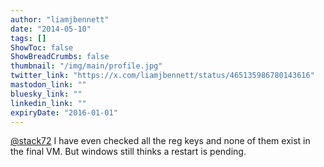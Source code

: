 ```yaml
---
author: "liamjbennett"
date: "2014-05-10"
tags: []
ShowToc: false
ShowBreadCrumbs: false
thumbnail: "/img/main/profile.jpg"
twitter_link: "https://x.com/liamjbennett/status/465135986780143616"
mastodon_link: ""
bluesky_link: ""
linkedin_link: ""
expiryDate: "2016-01-01"
---
```


[@stack72](https://x.com/stack72) I have even checked all the reg keys and none of them exist in the final VM. But windows still thinks a restart is pending.

